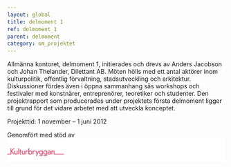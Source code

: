 ```yaml
---
layout: global
title: delmoment 1
ref: delmoment_1
parent: delmoment
category: om_projektet
---
```


Allmänna kontoret, delmoment 1, initierades och drevs av Anders Jacobson och Johan Thelander, Dilettant AB. Möten hölls med ett antal aktörer inom kulturpolitik, offentlig förvaltning, stadsutveckling och arkitektur. Diskussioner fördes även i öppna sammanhang sås workshops och festivaler med konstnärer, entreprenörer, teoretiker och studenter. Den projektrapport som producerades under projektets första delmoment ligger till grund för det vidare arbetet med att utveckla konceptet.

Projekttid: 1 november – 1 juni 2012

Genomfört med stöd av
![Kulturbryggan](/assets/img/kb.png)